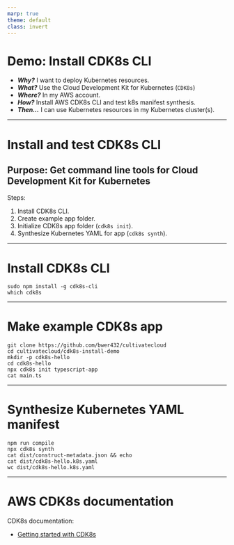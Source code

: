 ```yaml
---
marp: true
theme: default
class: invert
---
```


# Demo: Install CDK8s CLI

- ***Why?*** I want to deploy Kubernetes resources.
- ***What?*** Use the Cloud Development Kit for Kubernetes (`CDK8s`)
- ***Where?*** In my AWS account.
- ***How?*** Install AWS CDK8s CLI and test k8s manifest synthesis.
- ***Then…*** I can use Kubernetes resources in my Kubernetes cluster(s).

---

# Install and test CDK8s CLI

## Purpose: Get command line tools for Cloud Development Kit for Kubernetes

Steps:

1. Install CDK8s CLI.
2. Create example app folder.
3. Initialize CDK8s app folder (`cdk8s init`).
4. Synthesize Kubernetes YAML for app (`cdk8s synth`).

---

# Install CDK8s CLI

```
sudo npm install -g cdk8s-cli
which cdk8s
```

---

# Make example CDK8s app

```
git clone https://github.com/bwer432/cultivatecloud
cd cultivatecloud/cdk8s-install-demo
mkdir -p cdk8s-hello
cd cdk8s-hello
npx cdk8s init typescript-app
cat main.ts
```

---

# Synthesize Kubernetes YAML manifest

```
npm run compile
npx cdk8s synth
cat dist/construct-metadata.json && echo
cat dist/cdk8s-hello.k8s.yaml
wc dist/cdk8s-hello.k8s.yaml
```

---

# AWS CDK8s documentation

CDK8s documentation:
- [Getting started with CDK8s](https://cdk8s.io/docs/latest/getting-started/)
